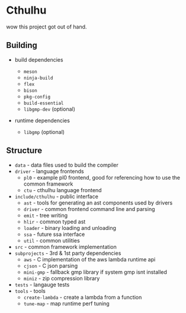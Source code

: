 # Cthulhu
wow this project got out of hand.

## Building

* build dependencies
  * `meson`
  * `ninja-build`
  * `flex`
  * `bison`
  * `pkg-config`
  * `build-essential`
  * `libgmp-dev` (optional)

* runtime dependencies
  * `libgmp` (optional)

## Structure

* `data` - data files used to build the compiler
* `driver` - language frontends
  * `pl0` - example pl0 frontend, good for referencing how to use the common framework
  * `ctu` - cthulhu language frontend
* `include/cthulhu` - public interface
  * `ast` - tools for generating an ast components used by drivers
  * `driver` - common frontend command line and parsing
  * `emit` - tree writing
  * `hlir` - common typed ast
  * `loader` - binary loading and unloading
  * `ssa` - future ssa interface
  * `util` - common utilities
* `src` - common framework implementation
* `subprojects` - 3rd & 1st party dependencies
  * `aws` - C implementation of the aws lambda runtime api
  * `cjson` - C json parsing
  * `mini-gmp` - fallback gmp library if system gmp isnt installed
  * `miniz` - zip compression library
* `tests` - langauge tests
* `tools` - tools
  * `create-lambda` - create a lambda from a function
  * `tune-map` - map runtime perf tuning
  